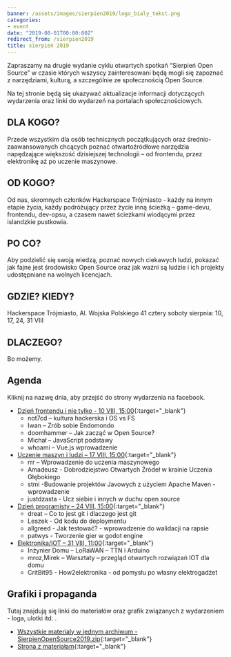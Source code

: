 ```yaml
---
banner: /assets/images/sierpien2019/logo_bialy_tekst.png
categories:
- event
date: "2019-08-01T00:00:00Z"
redirect_from: /sierpien2019
title: sierpień 2019
---
```


Zapraszamy na drugie wydanie cyklu otwartych spotkań “Sierpień Open Source” w czasie których wszyscy zainteresowani będą mogli się zapoznać z narzędziami, kulturą, a szczególnie ze społecznością Open Source.

<!--more-->

Na tej stronie będą się ukazywać aktualizacje informacji dotyczących wydarzenia oraz linki do wydarzeń na portalach społecznościowych.

## DLA KOGO?
Przede wszystkim dla osób technicznych początkujących oraz średnio-zaawansowanych chcących poznać otwartoźródłowe narzędzia napędzające większość dzisiejszej technologii – od frontendu, przez elektronikę aż po uczenie maszynowe.
## OD KOGO?
Od nas, skromnych członków Hackerspace Trójmiasto - każdy na innym etapie życia, każdy podróżujący przez życie inną ścieżką – game-devu, frontendu, dev-opsu, a czasem nawet ścieżkami wiodącymi przez islandzkie pustkowia.
## PO CO?
Aby podzielić się swoją wiedzą, poznać nowych ciekawych ludzi, pokazać jak fajne jest środowisko Open Source oraz jak ważni są ludzie i ich projekty udostępniane na wolnych licencjach.
## GDZIE? KIEDY?
Hackerspace Trójmiasto,
Al. Wojska Polskiego 41
cztery soboty sierpnia: 
10, 17, 24, 31 VIII
## DLACZEGO?
Bo możemy.
## Agenda
Kliknij na nazwę dnia, aby przejść do strony wydarzenia na facebook.

* [Dzień frontendu i nie tylko - 10 VIII,  15:00](https://www.facebook.com/events/475307263306166/){:target="_blank"}
  * not7cd – kultura hackerska i OS vs FS
  * Iwan – Zrób sobie Endomondo
  * doomhammer – Jak zacząć w Open Source?
  * Michał – JavaScript podstawy
  * whoami – Vue.js wprowadzenie 
* [Uczenie maszyn i ludzi  – 17 VIII, 15:00](https://www.facebook.com/events/877533529283916/){:target="_blank"}
  * rrr – Wprowadzenie do uczenia maszynowego
  * Amadeusz - Dobrodziejstwo Otwartych Źródeł w krainie Uczenia Głębokiego
  * stmi -Budowanie projektów Javowych z użyciem Apache Maven - wprowadzenie
  * justdzasta - Ucz siebie i innych w duchu open source
* [Dzień programisty – 24 VIII, 15:00](https://www.facebook.com/events/2387764731499471/){:target="_blank"}
  * dreat – Co to jest git i dlaczego jest git
  * Leszek - Od kodu do deploymentu
  * allgreed - Jak testować? - wprowadzenie do walidacji na rapsie
  * patwys - Tworzenie gier w godot engine
* [Elektronika/IOT – 31 VIII, 11:00](https://www.facebook.com/events/427547037858461/){:target="_blank"}
  * Inżynier Domu – LoRaWAN – TTN i Arduino
  * mroz,Mirek – Warsztaty – przegląd otwartych rozwiązań IOT dla domu
  * CritBit95 - How2elektronika - od pomysłu po własny elektrogadżet

## Grafiki i propaganda
Tutaj znajdują się linki do materiałów oraz grafik związanych z wydarzeniem - loga, ulotki itd. .

 * [Wszystkie materialy w jednym archiwum - SierpienOpenSource2019.zip](http://54.37.139.87:8080/SierpienOpensource2019/SierpienOpenSource2019.zip){:target="_blank"}
 * [Strona z materiałam](http://54.37.139.87:8080/SierpienOpensource2019/){:target="_blank"}
